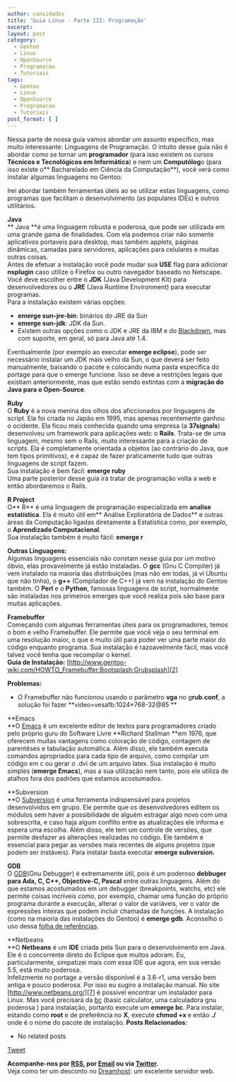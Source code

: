 ```yaml
---
author: convidados
title: 'Guia Linux - Parte III: Programação'
excerpt:
layout: post
category:
  - Gentoo
  - Linux
  - OpenSource
  - Programacao
  - Tutoriais
tags:
  - Gentoo
  - Linux
  - OpenSource
  - Programacao
  - Tutoriais
post_format: [ ]
---
```

Nessa parte de nossa guia vamos abordar um assunto específico, mas muito interessante: Linguagens de Programação. O intuito desse guia não é abordar como se tornar um **programador** (para isso existem os cursos **Técnicos e Tecnológicos em Informática**) e nem um **Computólog**o (para isso existe o** Bacharelado em Ciência da Computação**), você verá como instalar algumas linguagens no Gentoo.

Irei abordar também ferramentas úteis ao se utilizar estas linguagens, como programas que facilitam o desenvolvimento (as populares IDEs) e outros utilitários.

**Java**  
** Java **é uma linguagem robusta e poderosa, que pode ser utilizada em uma grande gama de finalidades. Com ela podemos criar não somente aplicativos portaveis para desktop, mas também applets, páginas dinâmicas, camadas para servidores, aplicações para celulares e muitas outras coisas.  
Antes de efetuar a instalação você pode mudar sua **USE** flag para adicionar **nsplugin** caso utilize o Firefox ou outro navegador baseado no Netscape. Você deve escolher entre o **JDK** (Java Development Kit) para desenvolvedores ou o **JRE** (Java Runtime Environment) para executar programas.  
Para a instalação existem várias opções:

*   **emerge sun-jre-bin**: binários do JRE da Sun
*   **emerge sun-jdk**: JDK da Sun.
*   Existem outras opções como o JDK e JRE da IBM e do [Blackdown][1], mas com suporte, em geral, só para Java até 1.4.

Eventualmente (por exemplo ao executar **emerge eclipse**), pode ser necessário instalar um JDK mais velho da Sun, o que deverá ser feito manualmente, baixando o pacote e colocando numa pasta específica do portage para que o emerge funcione. Isso se deve a restrições legais que existiam anteriormente, mas que estão sendo extintas com a **migração do Java para o Open-Source**.

**Ruby**  
O **Ruby** é a nova menina dos olhos dos aficcionados por linguagens de script. Ela foi criada no Japão em 1995, mas apenas recentemente ganhou o ocidente. Ela ficou mais conhecida quando uma empresa (a **37signals**) desenvolveu um framework para aplicações web: o **Rails**. Trata-se de uma linguagem, mesmo sem o Rails, muito interessante para a criação de scripts. Ela é completamente orientada a objetos (ao contrário do Java, que tem tipos primitivos), e é capaz de fazer praticamente tudo que outras linguagens de script fazem.  
Sua instalação é bem fácil: **emerge ruby**  
Uma parte posterior desse guia irá tratar de programação volta a web e então abordaremos o Rails.

**R Project**  
O** R** é uma linguagem de programação especializada em **analise estatística**. Ela é muito útil em** Análise Exploratória de Dados** e outras áreas da Computação ligadas diretamente a Estatística como, por exemplo, o **Aprendizado Computacional**.  
Sua instalação também é muito fácil: **emerge r**

**Outras Linguagens:**  
Algumas linguagens essenciais não constam nesse guia por um motivo óbvio, elas provavelmente já estão instaladas. O **gcc** (Gnu C Compiler) já vem instalado na maioria das distribuições (mas não em todas, já vi Ubuntu que não tinha), o **g++** (Compilador de C++) já vem na instalação do Gentoo também. O **Perl** e o **Python**, famosas linguagens de script, normalmente são instaladas nos primeiros emerges que você realiza pois são base para muitas aplicações.

**Framebuffer**  
Começando com algumas ferramentas úteis para os programadores, temos o bom e velho Framebuffer. Ele permite que você veja o seu terminal em uma resolução maior, o que é muito útil para poder ver uma parte maior do código enquanto programa. Sua instalação é razoavelmente fácil, mas você talvez você tenha que recompilar o kernel.  
**Guia de Instalação:** [http://www.gentoo-wiki.com/HOWTO_Framebuffer:Bootsplash:Grubsplash][2]

**Problemas:**

*   O Framebuffer não funcionou usando o parâmetro **vga** no g**rub.conf**, a solução foi fazer **video=vesafb:1024×768-32@85 **

**Emacs  
**O [Emacs][3] é um excelente editor de textos para programadores criado pelo próprio guru do Software Livre **Richard Stallman **em 1976, que oferecem muitas vantagens como coloração de código, contagem de parentêses e tabulação automática. Além disso, ele também executa comandos apropriados para cada tipo de arquivo, como compilar um código em c ou gerar o .dvi de um arquivo latex. Sua instalação é muito simples (**emerge Emacs**), mas a sua utilização nem tanto, pois ele utiliza de atalhos fora dos padrões que estamos acostumados.

**Subversion  
**O [Subversion][4] é uma ferramenta indispensável para projetos desenvolvidos em grupo. Ele permite que os desenvolvedores editem os módulos sem haver a possibilidade de alguém estragar algo novo com uma sobrescrita, e caso haja algum conflito entre as atualizações ele informa e espera uma escolha. Além disso, ele tem um controle de versões, que permite desfazer as alterações realizadas no código. Ele também é essencial para pegar as versões mais recentes de alguns projetos (que podem ser instáveis). Para instalar basta executar **emerge subversion.**

**GDB**  
O [GDB][5](Gnu Debugger) é extremamente útil, pois é um poderoso **debbuger para Ada, C, C++, Objective-C, Pascal** entre outras linguagens. Além do que estamos acostumados em um debugger (breakpoints, watchs, etc) ele permite coisas incríveis como, por exemplo, chamar uma função do próprio programa durante a execução, alterar o valor de variáveis, ver o valor de expressões inteiras que podem incluir chamadas de funções. A instalação (como na maioria das instalações do Gentoo) é **emerge gdb**. Aconselho o uso dessa [folha de referências][6].

**Netbeans  
**O **Netbeans** é um **IDE** criada pela Sun para o desenvolvimento em Java. Ele é o concorrente direto do Eclipse que muitos adoram. Eu, particularmente, simpatizei mais com essa IDE que agora, em sua versão 5.5, está muito poderosa.  
Infelizmente no portage a versão disponível é a 3.6-r1, uma versão bem antiga e pouco poderosa. Por isso eu sugiro a instalação manual. No site [http://www.netbeans.org/][7] é possivel encontrar um instalador para Linux. Mas você precisará da [bc][8] (basic calculator, uma calculadora gnu poderosa ) para instalação, portanto execute um **emerge bc**. Para instalar, estando como **root** e de preferência no **X**, execute **chmod +x <arquivo>** e então **./<arquivo>** onde <arquivo> é o nome do pacote de instalação. 
**Posts Relacionados:** 
*   No related posts



[Tweet][9] 





**Acompanhe-nos por [ RSS][10], por [Email][11] ou via [Twitter][12].**  
Veja como ter um desconto no [Dreamhost][13]: um excelente servidor web.

 [1]: http://en.wikipedia.org/wiki/Blackdown_Java "Wikipedia: Blackdown"
 [2]: http://www.gentoo-wiki.com/HOWTO_Framebuffer:Bootsplash:Grubsplash "Gentoo Wiki: How To Framebuffer"
 [3]: http://www.gnu.org/software/emacs/ "Site Oficial Emacs"
 [4]: http://subversion.tigris.org/ "Site Oficial Subversion"
 [5]: http://sourceware.org/gdb/ "Site Oficial GDB"
 [6]: http://www.cs.dal.ca/studentservices/refcards/gdbref.pdf "GDB Quick Reference"
 [7]: http://www.netbeans.org/ "Site Oficial NetBeans"
 [8]: http://en.wikipedia.org/wiki/Bc_%28Unix%29 "bc na Wikipedia"
 [9]: https://twitter.com/share
 [10]: http://feeds.feedburner.com/VidaGeek
 [11]: http://feedburner.google.com/fb/a/mailverify?uri=VidaGeek&loc=pt_BR
 [12]: http://twitter.com/blogvidageek
 [13]: http://vidageek.net/dreamhost/
